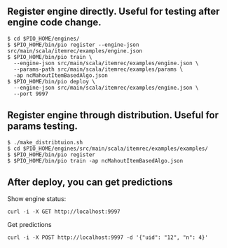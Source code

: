 
## Register engine directly. Useful for testing after engine code change.
```
$ cd $PIO_HOME/engines/
$ $PIO_HOME/bin/pio register --engine-json src/main/scala/itemrec/examples/engine.json
$ $PIO_HOME/bin/pio train \
  --engine-json src/main/scala/itemrec/examples/engine.json \
  --params-path src/main/scala/itemrec/examples/params \
  -ap ncMahoutItemBasedAlgo.json
$ $PIO_HOME/bin/pio deploy \
  --engine-json src/main/scala/itemrec/examples/engine.json \
  --port 9997
```


## Register engine through distribution. Useful for params testing.
```
$ ./make_distribtuion.sh
$ cd $PIO_HOME/engines/src/main/scala/itemrec/examples/examples/
$ $PIO_HOME/bin/pio register
$ $PIO_HOME/bin/pio train -ap ncMahoutItemBasedAlgo.json
```

## After deploy, you can get predictions

Show engine status:
```
curl -i -X GET http://localhost:9997
```

Get predictions
```
curl -i -X POST http://localhost:9997 -d '{"uid": "12", "n": 4}'
```

